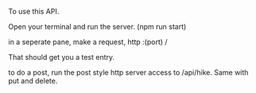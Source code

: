 To use this API.


Open your terminal and run the server. (npm run start)

in a seperate pane, make a request, http :(port) /

That should get you a test entry.

to do a post, run the post style http server access to /api/hike. Same with put and delete. 
